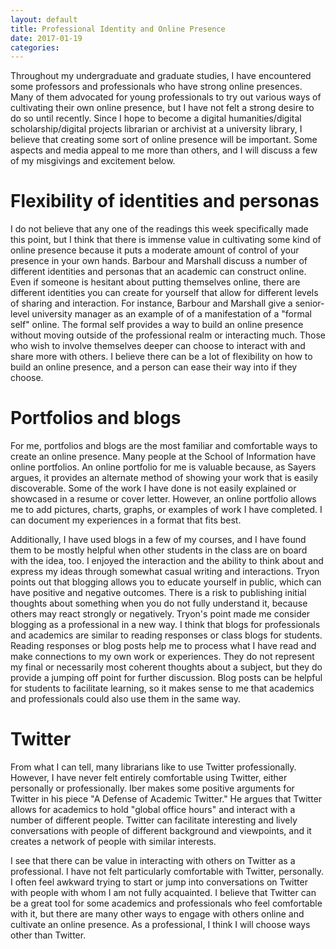 ```yaml
---
layout: default
title: Professional Identity and Online Presence
date: 2017-01-19
categories:
---
```


Throughout my undergraduate and graduate studies, I have encountered some professors and professionals who have strong online presences. Many of them advocated for young professionals to try out various ways of cultivating their own online presence, but I have not felt a strong desire to do so until recently. Since I hope to become a digital humanities/digital scholarship/digital projects librarian or archivist at a university library, I believe that creating some sort of online presence will be important. Some aspects and media appeal to me more than others, and I will discuss a few of my misgivings and excitement below.

# Flexibility of identities and personas

I do not believe that any one of the readings this week specifically made this point, but I think that there is immense value in cultivating some kind of online presence because it puts a moderate amount of control of your presence in your own hands. Barbour and Marshall discuss a number of different identities and personas that an academic can construct online. Even if someone is hesitant about putting themselves online, there are different identities you can create for yourself that allow for different levels of sharing and interaction. For instance, Barbour and Marshall give a senior-level university manager as an example of of a manifestation of a "formal self" online. The formal self provides a way to build an online presence without moving outside of the professional realm or interacting much. Those who wish to involve themselves deeper can choose to interact with and share more with others. I believe there can be a lot of flexibility on how to build an online presence, and a person can ease their way into if they choose.

# Portfolios and blogs

For me, portfolios and blogs are the most familiar and comfortable ways to create an online presence. Many people at the School of Information have online portfolios. An online portfolio for me is valuable because, as Sayers argues, it provides an alternate method of showing your work that is easily discoverable. Some of the work I have done is not easily explained or showcased in a resume or cover letter. However, an online portfolio allows me to add pictures, charts, graphs, or examples of work I have completed. I can document my experiences in a format that fits best.

Additionally, I have used blogs in a few of my courses, and I have found them to be mostly helpful when other students in the class are on board with the idea, too. I enjoyed the interaction and the ability to think about and express my ideas through somewhat casual writing and interactions. Tryon points out that blogging allows you to educate yourself in public, which can have positive and negative outcomes. There is a risk to publishing initial thoughts about something when you do not fully understand it, because others may react strongly or negatively. Tryon's point made me consider blogging as a professional in a new way. I think that blogs for professionals and academics are similar to reading responses or class blogs for students. Reading responses or blog posts help me to process what I have read and make connections to my own work or experiences. They do not represent my final or necessarily most coherent thoughts about a subject, but they do provide a jumping off point for further discussion. Blog posts can be helpful for students to facilitate learning, so it makes sense to me that academics and professionals could also use them in the same way.

# Twitter

From what I can tell, many librarians like to use Twitter professionally. However, I have never felt entirely comfortable using Twitter, either personally or professionally. Iber makes some positive arguments for Twitter in his piece "A Defense of Academic Twitter." He argues that Twitter allows for academics to hold "global office hours" and interact with a number of different people. Twitter can facilitate interesting and lively conversations with people of different background and viewpoints, and it creates a network of people with similar interests.

I see that there can be value in interacting with others on Twitter as a professional. I have not felt particularly comfortable with Twitter, personally. I often feel awkward trying to start or jump into conversations on Twitter with people with whom I am not fully acquainted. I believe that Twitter can be a great tool for some academics and professionals who feel comfortable with it, but there are many other ways to engage with others online and cultivate an online presence. As a professional, I think I will choose ways other than Twitter.
